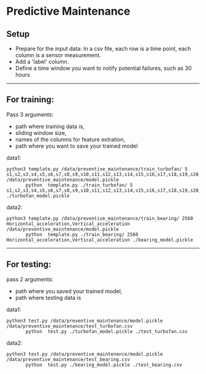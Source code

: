 # Predictive Maintenance

## Setup 

* Prepare for the input data: In a csv file, each row is a time point, each column is a sensor measurement. 
* Add a 'label' column. 
* Define a time window you want to notify potential failures, such as 30 hours



-------------
## For training:
Pass 3 arguments: 
* path where training data is, 
* sliding window size, 
* names of the columns for feature extration, 
* path where you want to save your trained model

data1: 
```
python3 template.py /data/preventive_maintenance/train_turbofan/ 5 s1,s2,s3,s4,s5,s6,s7,s8,s9,s10,s11,s12,s13,s14,s15,s16,s17,s18,s19,s20,s21 /data/preventive_maintenance/model.pickle
       python  template.py ./train_turbofan/ 5 s1,s2,s3,s4,s5,s6,s7,s8,s9,s10,s11,s12,s13,s14,s15,s16,s17,s18,s19,s20,s21 ./turbofan_model.pickle
```
data2: 
```
python3 template.py /data/preventive_maintenance/train_bearing/ 2560 Horizontal_acceleration,Vertical_acceleration /data/preventive_maintenance/model.pickle
       python  template.py ./train_bearing/ 2560 Horizontal_acceleration,Vertical_acceleration ./bearing_model.pickle
```

------------
## For testing:
pass 2 arguments: 
*  path where you saved your trained model, 
* path where testing data is


data1: 
```
python3 test.py /data/preventive_maintenance/model.pickle /data/preventive_maintenance/test_turbofan.csv
       python  test.py ./turbofan_model.pickle ./test_turbofan.csv
```


data2: 
```
python3 test.py /data/preventive_maintenance/model.pickle /data/preventive_maintenance/test_bearing.csv
       python  test.py ./bearing_model.pickle ./test_bearing.csv
```


